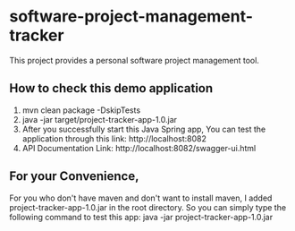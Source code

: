 # software-project-management-tracker
This project provides a personal software project management tool.

## How to check this demo application
1. mvn clean package -DskipTests
2. java -jar target/project-tracker-app-1.0.jar
3. After you successfully start this Java Spring app, You can test the application through this link: http://localhost:8082
4. API Documentation Link: http://localhost:8082/swagger-ui.html

## For your Convenience,
For you who don't have maven and don't want to install maven, I added project-tracker-app-1.0.jar in the root directory. So you can simply type the following command to test this app: java -jar project-tracker-app-1.0.jar
